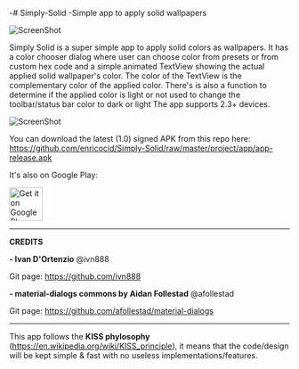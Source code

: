 -# Simply-Solid
 -Simple app to apply solid wallpapers


![ScreenShot](https://raw.githubusercontent.com/enricocid/Simply-Solid/master/art/solid.png)

Simply Solid is a super simple app to apply solid colors as wallpapers.
It has a color chooser dialog where user can choose color from presets or from custom hex code and a simple animated TextView showing the actual applied solid wallpaper's color. The color of the TextView is the complementary color of the applied color.
There's is also a function to determine if the applied color is light or not used to change the toolbar/status bar color to dark or light
The app supports 2.3+ devices.

![ScreenShot](https://raw.githubusercontent.com/enricocid/Simply-Solid/master/art/screens.png)


You can download the latest (1.0) signed APK from this repo here: https://github.com/enricocid/Simply-Solid/raw/master/project/app/app-release.apk


It's also on Google Play:

<a href="https://play.google.com/store/apps/details?id=com.enrico.earthquake" target="_blank">
  <img alt="Get it on Google Play"
       src="https://play.google.com/intl/en_us/badges/images/generic/en-play-badge.png" height="60"/>
</a>



-------------
**CREDITS**

**- Ivan D'Ortenzio**
@ivn888

Git page:
https://github.com/ivn888


**- material-dialogs commons by Aidan Follestad**
@afollestad

Git page:
https://github.com/afollestad/material-dialogs



-------------------
This app follows the **KISS phylosophy** (https://en.wikipedia.org/wiki/KISS_principle), it means that the code/design will be kept simple & fast with no useless implementations/features.
